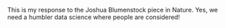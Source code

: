 This is my response to the Joshua Blumenstock piece in Nature.  Yes, we need a humbler data science where people are considered!
